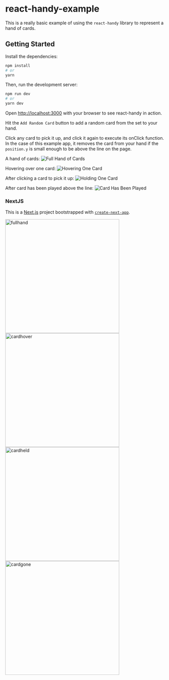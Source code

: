 # react-handy-example

This is a really basic example of using the `react-handy` library to represent a hand of cards.

## Getting Started

Install the dependencies:

```bash
npm install
# or
yarn
```

Then, run the development server:

```bash
npm run dev
# or
yarn dev
```

Open [http://localhost:3000](http://localhost:3000) with your browser to see react-handy in action.

Hit the `Add Random Card` button to add a random card from the set to your hand.

Click any card to pick it up, and click it again to execute its onClick function. In the case of this example app,
it removes the card from your hand if the `position.y` is small enough to be above the line on the page.

A hand of cards:
![Full Hand of Cards](https://user-images.githubusercontent.com/39804412/81449835-be9e3900-9146-11ea-93ff-90b9780762cd.png)

Hovering over one card:
![Hovering One Card](https://user-images.githubusercontent.com/39804412/81449839-c1009300-9146-11ea-8d60-ccc4beb635a2.png)

After clicking a card to pick it up:
![Holding One Card](https://user-images.githubusercontent.com/39804412/81449848-c52cb080-9146-11ea-87ab-f5a9de4382a4.png)

After card has been played above the line:
![Card Has Been Played](https://user-images.githubusercontent.com/39804412/81449857-c958ce00-9146-11ea-8345-263e0054449f.png)

### NextJS

This is a [Next.js](https://nextjs.org/) project bootstrapped with [`create-next-app`](https://github.com/zeit/next.js/tree/canary/packages/create-next-app).


<img width="360" alt="fullhand" src="https://user-images.githubusercontent.com/39804412/81449835-be9e3900-9146-11ea-93ff-90b9780762cd.png">
<img width="360" alt="cardhover" src="https://user-images.githubusercontent.com/39804412/81449839-c1009300-9146-11ea-8d60-ccc4beb635a2.png">
<img width="360" alt="cardheld" src="https://user-images.githubusercontent.com/39804412/81449848-c52cb080-9146-11ea-87ab-f5a9de4382a4.png">
<img width="360" alt="cardgone" src="https://user-images.githubusercontent.com/39804412/81449857-c958ce00-9146-11ea-8345-263e0054449f.png">
